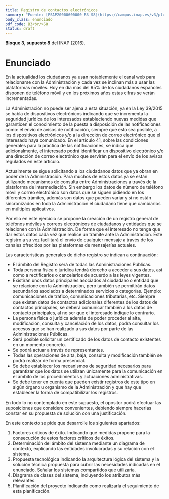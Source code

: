 ```yaml
---
title: Registro de contactos electrónicos
summary: "Fuente: [FSAP20000600000 B3 S8](https://campus.inap.es/v3/pluginfile.php/1664908/mod_folder/content/0/B3%20C2%20MARIA%20ANGELES%20GONZALO%20GARC%C3%8DA.pdf) ([Solución](https://campus.inap.es/v3/pluginfile.php/1664908/mod_folder/content/0/B3%20C2%20SOLUCI%C3%93N.-%20M%20ANGELES%20GONZALO.pdf))"
body_class: enunciado
pdf_code: B3<br/>S8
status: draft
---
```


**Bloque 3, supuesto 8** del INAP (2016).

# Enunciado

En la actualidad los ciudadanos ya usan notablemente el canal web para relacionarse con la
Administración y cada vez se inclinan más a usar las plataformas móviles. Hoy en día más del
95% de los ciudadanos españoles disponen de teléfono móvil y en los próximos años estas
cifras se verán incrementadas.

La Administración no puede ser ajena a esta situación, ya en la Ley 39/2015 se habla de
dispositivos electrónicos indicando que se  incrementa la seguridad jurídica de los interesados
estableciendo nuevas medidas que garanticen el conocimiento de la puesta a disposición de
las notificaciones como: el envío de avisos de notificación, siempre que esto sea posible, a los
dispositivos electrónicos y/o a la dirección de correo electrónico que el interesado haya
comunicado. En el artículo 41, sobre las condiciones generales para la práctica de las
notificaciones, se indica que adicionalmente, el interesado podrá identificar un dispositivo
electrónico y/o una dirección de correo electrónico que servirán para el envío de los avisos
regulados en este artículo.

Actualmente se sigue solicitando a los ciudadanos datos que ya obran en poder de la
Administración. Para muchos de estos datos ya se están utilizando mecanismos de consulta
entre Administraciones a través de la plataforma de intermediación. Sin embargo los datos de
número de teléfono móvil y correo electrónico son datos que se siguen pidiendo en los
diferentes trámites, además son datos que pueden variar y si no están sincronizados en toda la
Administración el ciudadano tiene que cambiarlos en múltiples aplicativos.

Por ello en este ejercicio se propone la creación de un registro general de teléfonos móviles y
correos electrónicos de ciudadanos y entidades que se relacionen con la Administración. De
forma que el interesado no tenga que dar estos datos cada vez que realice un trámite ante la
Administración. Este registro a su vez facilitará el envío de cualquier mensaje a través de los
canales ofrecidos por las plataformas de mensajerías actuales.

Las características generales de dicho registro se indican a continuación:

* El ámbito del Registro será de todas las Administraciones Públicas.
* Toda persona física o jurídica tendrá derecho a acceder a sus datos, así como a rectificarlos o
cancelarlos de acuerdo a las leyes vigentes.
* Existirán unos datos principales asociados al ciudadano o entidad que se relacione con la
Administración, pero también se permitirán datos secundarios asociados a determinados
servicios o categorías. Ejemplo: comunicaciones de tráfico, comunicaciones tributarias, etc.
Siempre que existan datos de contactos adicionales diferentes de los datos de contactos
principales, se deberá comunicar también a los datos de contacto principales, al no ser que el
interesado indique lo contrario.
* La persona física o jurídica además de poder proceder al alta, modificación, consulta y
cancelación de los datos, podrá consultar los accesos que se han realizado a sus datos por
parte de las Administraciones Públicas.
* Será posible solicitar un certificado de los datos de contacto existentes en un momento
concreto.
* Se podrá actuar a través de representantes.
* Todas las operaciones de alta, baja, consulta y modificación también se podrá realizar de
forma presencial.
* Se debe establecer los mecanismos de seguridad necesarios para garantizar que los datos se
utilizan únicamente para la comunicación en el ámbito de los procedimientos y actuaciones
administrativas.
* Se debe tener en cuenta que pueden existir registros de este tipo en algún órgano u
organismo de la Administración y que hay que establecer la forma de compatibilizar los
registros.

En todo lo no contemplado en este supuesto, el opositor podrá efectuar las suposiciones que
considere convenientes, debiendo siempre hacerlas constar en su propuesta de solución con
una justificación.

En este contexto se pide que desarrolle los siguientes apartados:

1. Factores críticos de éxito. Indicando qué medidas propone para la consecución de estos
factores críticos de éxitos.
2. Determinación del ámbito del sistema mediante un diagrama de contexto, explicando las
entidades involucradas y su relación con el sistema.
3. Propuesta tecnológica indicando la arquitectura lógica del sistema y la solución técnica
propuesta para cubrir las necesidades indicadas en el enunciado. Señalar los sistemas
compartidos que utilizaría.
4. Diagrama de clases del sistema, incluyendo los atributos más relevantes.
5. Planificación del proyecto indicando como realizaría el seguimiento de esta planificación.
